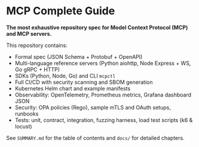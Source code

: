 # MCP Complete Guide

**The most exhaustive repository spec for Model Context Protocol (MCP) and MCP servers.**

This repository contains:
- Formal spec (JSON Schema + Protobuf + OpenAPI)
- Multi-language reference servers (Python aiohttp, Node Express + WS, Go gRPC + HTTP)
- SDKs (Python, Node, Go) and CLI `mcpctl`
- Full CI/CD with security scanning and SBOM generation
- Kubernetes Helm chart and example manifests
- Observability: OpenTelemetry, Prometheus metrics, Grafana dashboard JSON
- Security: OPA policies (Rego), sample mTLS and OAuth setups, runbooks
- Tests: unit, contract, integration, fuzzing harness, load test scripts (k6 & locust)

See `SUMMARY.md` for the table of contents and `docs/` for detailed chapters.

<!-- SEO Meta -->
<meta name="description" content="Comprehensive guide and starter kit for Model Context Protocol (MCP) servers. Includes formal specs, multi-language implementations (Python, Node.js, Go), security best practices, observability, CI/CD, and deployment artifacts.">
<meta name="keywords" content="MCP, Model Context Protocol, AI tools, MCP server, JSON-RPC, gRPC, OpenTelemetry, Prometheus, Kubernetes, security, observability, API protocol">
<meta name="author" content="kawacukennedy">
<meta name="robots" content="index, follow">
<meta name="language" content="English">
<link rel="canonical" href="https://kawacukennedy.github.io/mcp-complete-guide/">
<!-- Open Graph -->
<meta property="og:title" content="MCP Complete Guide">
<meta property="og:description" content="Exhaustive repository for Model Context Protocol (MCP) servers with specs, implementations, and operational artifacts.">
<meta property="og:url" content="https://kawacukennedy.github.io/mcp-complete-guide/">
<meta property="og:type" content="website">
<meta property="og:image" content="https://kawacukennedy.github.io/mcp-complete-guide/images/mcp-logo.png">
<!-- Twitter Card -->
<meta name="twitter:card" content="summary_large_image">
<meta name="twitter:title" content="MCP Complete Guide">
<meta name="twitter:description" content="Comprehensive starter kit for MCP servers.">
<meta name="twitter:image" content="https://kawacukennedy.github.io/mcp-complete-guide/images/mcp-logo.png">
<!-- Structured Data -->
<script type="application/ld+json">
{
  "@context": "https://schema.org",
  "@type": "WebSite",
  "name": "MCP Complete Guide",
  "description": "Exhaustive guide for Model Context Protocol servers",
  "url": "https://kawacukennedy.github.io/mcp-complete-guide/",
  "author": {
    "@type": "Person",
    "name": "kawacukennedy"
  },
  "publisher": {
    "@type": "Organization",
    "name": "kawacukennedy"
  }
}
</script>
<!-- End SEO Meta -->
